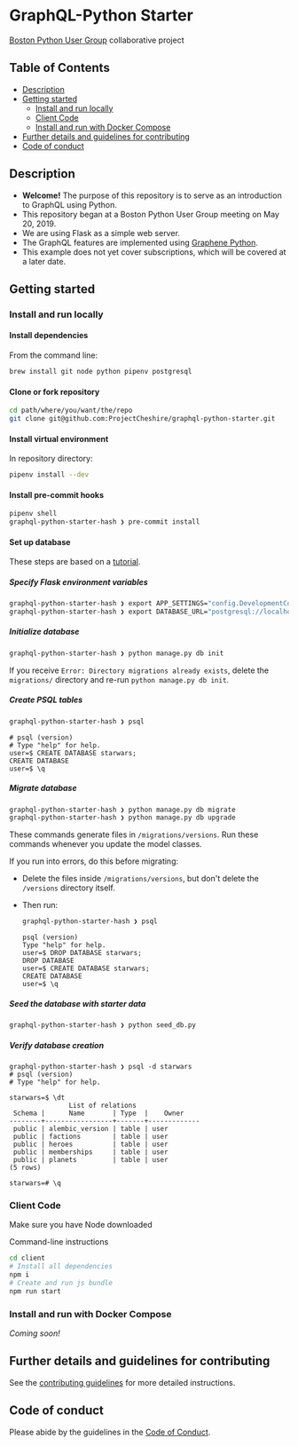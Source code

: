 # GraphQL-Python Starter

[Boston Python User Group](https://www.meetup.com/bostonpython/) collaborative project

## Table of Contents <!-- omit in toc -->

- [Description](#description)
- [Getting started](#getting-started)
  - [Install and run locally](#install-and-run-locally)
  - [Client Code](#client-code)
  - [Install and run with Docker Compose](#install-and-run-with-docker-compose)
- [Further details and guidelines for contributing](#further-details-and-guidelines-for-contributing)
- [Code of conduct](#code-of-conduct)

## Description

- **Welcome!** The purpose of this repository is to serve as an introduction to GraphQL using Python.
- This repository began at a Boston Python User Group meeting on May 20, 2019.
- We are using Flask as a simple web server.
- The GraphQL features are implemented using [Graphene Python](https://graphene-python.org/).
- This example does not yet cover subscriptions, which will be covered at a later date.

## Getting started

### Install and run locally

#### Install dependencies

From the command line:

```sh
brew install git node python pipenv postgresql
```

#### Clone or fork repository

```sh
cd path/where/you/want/the/repo
git clone git@github.com:ProjectCheshire/graphql-python-starter.git
```

#### Install virtual environment

In repository directory:

```sh
pipenv install --dev
```

#### Install pre-commit hooks

```sh
pipenv shell
graphql-python-starter-hash ❯ pre-commit install
```

#### Set up database

These steps are based on a [tutorial](https://medium.com/@dushan14/create-a-web-application-with-python-flask-postgresql-and-deploy-on-heroku-243d548335cc).

##### Specify Flask environment variables

```sh
graphql-python-starter-hash ❯ export APP_SETTINGS="config.DevelopmentConfig"
graphql-python-starter-hash ❯ export DATABASE_URL="postgresql://localhost/starwars"
```

##### Initialize database

```sh
graphql-python-starter-hash ❯ python manage.py db init
```

If you receive `Error: Directory migrations already exists`, delete the `migrations/` directory and re-run `python manage.py db init`.

##### Create PSQL tables

```sh
graphql-python-starter-hash ❯ psql
```

```
# psql (version)
# Type "help" for help.
user=$ CREATE DATABASE starwars;
CREATE DATABASE
user=$ \q
```

##### Migrate database

```sh
graphql-python-starter-hash ❯ python manage.py db migrate
graphql-python-starter-hash ❯ python manage.py db upgrade
```

These commands generate files in `/migrations/versions`. Run these commands whenever you update the model classes.

If you run into errors, do this before migrating:

- Delete the files inside `/migrations/versions`, but don't delete the `/versions` directory itself.
- Then run:

  ```sh
  graphql-python-starter-hash ❯ psql
  ```

  ```
  psql (version)
  Type "help" for help.
  user=$ DROP DATABASE starwars;
  DROP DATABASE
  user=$ CREATE DATABASE starwars;
  CREATE DATABASE
  user=$ \q
  ```

##### Seed the database with starter data

```sh
graphql-python-starter-hash ❯ python seed_db.py
```

##### Verify database creation

```
graphql-python-starter-hash ❯ psql -d starwars
# psql (version)
# Type "help" for help.

starwars=$ \dt
               List of relations
 Schema |      Name       | Type  |    Owner
--------+-----------------+-------+-------------
 public | alembic_version | table | user
 public | factions        | table | user
 public | heroes          | table | user
 public | memberships     | table | user
 public | planets         | table | user
(5 rows)

starwars=# \q
```

### Client Code

Make sure you have Node downloaded

Command-line instructions

```sh
cd client
# Install all dependencies
npm i
# Create and run js bundle
npm run start
```

### Install and run with Docker Compose

_Coming soon!_

## Further details and guidelines for contributing

See the [contributing guidelines](.github/CONTRIBUTING.md) for more detailed instructions.

## Code of conduct

Please abide by the guidelines in the [Code of Conduct](.github/CODE_OF_CONDUCT.md).
